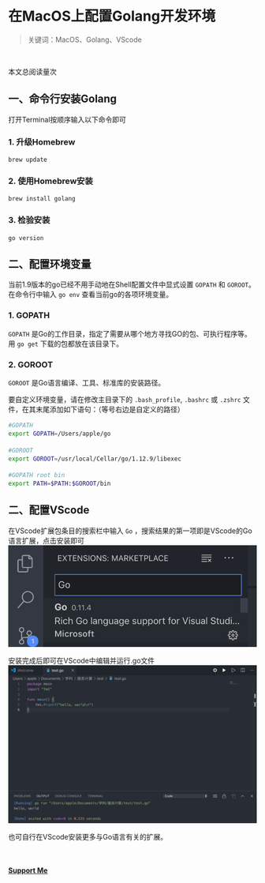 # 在MacOS上配置Golang开发环境
> 关键词：MacOS、Golang、VScode
<br>


<script async src="//busuanzi.ibruce.info/busuanzi/2.3/busuanzi.pure.mini.js"></script>
<span id="busuanzi_container_page_pv">本文总阅读量<span id="busuanzi_value_page_pv"></span>次</span>

## 一、命令行安装Golang
打开Terminal按顺序输入以下命令即可

### 1. 升级Homebrew
```shell
brew update
```

### 2. 使用Homebrew安装
```shell
brew install golang
```

### 3. 检验安装
```shell
go version
```

## 二、配置环境变量
当前1.9版本的go已经不用手动地在Shell配置文件中显式设置 `GOPATH` 和 `GOROOT`。在命令行中输入 `go env` 查看当前go的各项环境变量。
### 1. GOPATH
`GOPATH` 是Go的工作目录，指定了需要从哪个地方寻找GO的包、可执行程序等。用 `go get` 下载的包都放在该目录下。

### 2. GOROOT
`GOROOT` 是Go语言编译、工具、标准库的安装路径。

要自定义环境变量，请在修改主目录下的 `.bash_profile`, `.bashrc` 或 `.zshrc` 文件，在其末尾添加如下语句：（等号右边是自定义的路径）
```bash
#GOPATH
export GOPATH=/Users/apple/go

#GOROOT
export GOROOT=/usr/local/Cellar/go/1.12.9/libexec

#GOPATH root bin
export PATH=$PATH:$GOROOT/bin
```

## 二、配置VScode

在VScode扩展包条目的搜索栏中输入 `Go` ，搜索结果的第一项即是VScode的Go语言扩展，点击安装即可
![](Go_VScode.png)

安装完成后即可在VScode中编辑并运行.go文件
![](Go_test.png)

也可自行在VScode安装更多与Go语言有关的扩展。

<br>

#### [Support Me](https://millionbenjamin.github.io/Service-Computing/SupportMe)